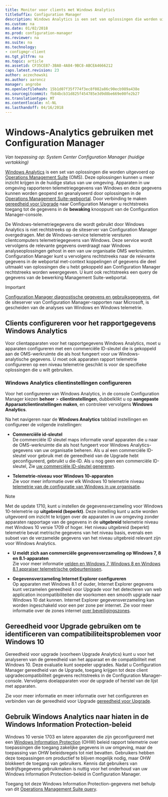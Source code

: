 ```yaml
---
title: Monitor voor clients met Windows Analytics
titleSuffix: Configuration Manager
description: Windows Analytics is een set van oplossingen die worden uitgevoerd op de Operations Management Suite waarmee dat u waardevolle inzichten in de huidige status van uw omgeving tekent dankzij het gebruik van de Windows-telemetriegegevens die is gerapporteerd door apparaten in uw omgeving.
ms.custom: na
ms.date: 01/02/2018
ms.prod: configuration-manager
ms.reviewer: na
ms.suite: na
ms.technology:
- configmgr-client
ms.tgt_pltfrm: na
ms.topic: article
ms.assetid: CF35CE87-3BA8-4A84-9BC8-ABCEA4666212
caps.latest.revision: 23
author: aczechowski
ms.author: aaroncz
manager: angrobe
ms.openlocfilehash: 15b1d07f35f774f3ec8f082a86c90ecb989a438e
ms.sourcegitcommit: fb84bcb31d825f454785e3d9d8be669e00fe2b27
ms.translationtype: MT
ms.contentlocale: nl-NL
ms.lasthandoff: 04/16/2018
---
```

# <a name="use-windows-analytics-with-configuration-manager"></a>Windows-Analytics gebruiken met Configuration Manager

*Van toepassing op: System Center Configuration Manager (huidige vertakking)*

[Windows Analytics](https://www.microsoft.com/WindowsForBusiness/windows-analytics) is een set van oplossingen die worden uitgevoerd op [Operations Management Suite](/azure/operations-management-suite/operations-management-suite-overview) (OMS). Deze oplossingen kunnen u meer inzicht krijgen in de huidige status van uw omgeving. Apparaten in uw omgeving rapporteren telemetriegegevens van Windows en deze gegevens kunnen worden geopend en geanalyseerd door oplossingen in de [Operations Management Suite-webportal](https://mms.microsoft.com). Door verbinding te maken [gereedheid voor Upgrade](/sccm/core/clients/manage/upgrade/upgrade-analytics) naar Configuration Manager u rechtstreeks toegang tot de gegevens in de **bewaking** knooppunt van de Configuration Manager-console.

De Windows-telemetriegegevens die wordt gebruikt door Windows Analytics is niet rechtstreeks op de siteserver van Configuration Manager overgedragen. Met de Windows-service telemetrie versturen clientcomputers telemetriegegevens van Windows. Deze service wordt vervolgens de relevante gegevens overdraagt naar Windows analyseoplossingen gehost in een van uw organisatie OMS werkruimten. Configuration Manager kunt u vervolgens rechtstreeks naar de relevante gegevens in de webportal met-context koppelingen of gegevens die deel uitmaakt van oplossingen die u hebt gekoppeld aan Configuration Manager rechtstreeks worden weergegeven. U kunt ook rechtstreeks een query de gegevens van de bewerking Management Suite-webportal.

>[!Important]
>[Configuration Manager diagnostische gegevens en gebruiksgegevens](../../plan-design/diagnostics/diagnostics-and-usage-data.md), dat de siteserver van Configuration Manager-rapporten naar Microsoft, is gescheiden van de analyses van Windows en Windows telemetrie.

## <a name="configure-clients-to-report-data-to-windows-analytics"></a>Clients configureren voor het rapportgegevens Windows Analytics

Voor clientapparaten voor het rapportgegevens Windows Analytics, moet u apparaten configureren met een commerciële ID-sleutel die is gekoppeld aan de OMS-werkruimte die als host fungeert voor uw Windows-analytische gegevens. U moet ook apparaten rapport telemetrie configureren op een niveau telemetrie geschikt is voor de specifieke oplossingen die u wilt gebruiken. 

### <a name="configure-windows-analytics-client-settings"></a>Windows Analytics clientinstellingen configureren
Voor het configureren van Windows Analytics, in de console Configuration Manager kiezen **beheer** > **clientinstellingen**, dubbelklikt u op **aangepaste Apparaatclientinstellingen maken**, en controleer vervolgens **Windows Analytics**.  

Na het navigeren naar de **Windows Analytics** tabblad instellingen en configureer de volgende instellingen:
  -  **Commerciële id-sleutel**  
De commerciële ID sleutel maps informatie vanaf apparaten die u naar de OMS-werkruimte die als host fungeert voor Windows Analytics-gegevens van uw organisatie beheren. Als u al een commerciële ID-sleutel voor gebruik met de gereedheid van de Upgrade hebt geconfigureerd, gebruikt u die-ID. Als u nog geen een commerciële ID-sleutel, Zie [uw commerciële ID-sleutel genereren]( https://technet.microsoft.com/itpro/windows/deploy/upgrade-readiness-get-started#generate-your-commercial-id-key).

  -  **Telemetrie-niveau voor Windows 10-apparaten**   
Zie voor meer informatie over elk Windows 10 telemetrie niveau [telemetrie van de configuratie van Windows in uw organisatie](https://technet.microsoft.com/itpro/windows/manage/configure-windows-telemetry-in-your-organization#telemetry-levels).

   > [!Note]
   > Met de update 1710, kunt u instellen de gegevensverzameling voor Windows 10-telemetrie op **uitgebreid (beperkt)**. Deze instelling kunt u actie worden uitgevoerd om inzicht te krijgen over de apparaten in uw omgeving zonder apparaten rapportage van de gegevens in de **uitgebreid** telemetrie niveau met Windows 10 versie 1709 of hoger. Het niveau uitgebreid (beperkt) telemetrie bevat metrische gegevens van het niveau basis, evenals een subset van de verzamelde gegevens van het niveau uitgebreid relevant zijn voor Windows Analytics.


  -  **U meldt zich aan commerciële gegevensverzameling op Windows 7, 8 en 8.1-apparaten**   
Zie voor meer informatie [velden en Windows 7, Windows 8 en Windows 8.1 appraiser telemetrische gebeurtenissen](https://go.microsoft.com/fwlink/?LinkID=822965).

  -  **Gegevensverzameling Internet Explorer configureren**  
Op apparaten met Windows 8.1 of ouder, Internet Explorer gegevens kunt verzamelen gereedheid voor Upgrade voor het detecteren van web application incompatibiliteiten die voorkomen een smooth upgrade naar Windows 10 dat kunnen. Internet Explorer gegevensverzameling kan worden ingeschakeld voor een per zone per internet. Zie voor meer informatie over de zones internet [over beveiligingszones](https://msdn.microsoft.com/library/ms537183(v=vs.85).aspx).

## <a name="use-upgrade-readiness-to-identify-windows-10-compatibility-issues"></a>Gereedheid voor Upgrade gebruiken om te identificeren van compatibiliteitsproblemen voor Windows 10

Gereedheid voor upgrade (voorheen Upgrade Analytics) kunt u voor het analyseren van de gereedheid van het apparaat en de compatibiliteit met Windows 10. Deze evaluatie kunt soepeler upgrades. Nadat u Configuration Manager gereedheid van de Upgrade, toegang krijgen tot deze client upgradecompatibiliteit gegevens rechtstreeks in de Configuration Manager-console. Vervolgens doelapparaten voor de upgrade of herstel van de lijst met apparaten.

Zie voor meer informatie en meer informatie over het configureren en verbinden van de gereedheid voor Upgrade [gereedheid voor Upgrade](../../clients/manage/upgrade/upgrade-analytics.md).

## <a name="use-windows-analytics-to-identify-gaps-in-windows-information-protection-policies"></a>Gebruik Windows Analytics naar hiaten in de Windows Information Protection-beleid

Windows 10 versie 1703 en latere apparaten die zijn geconfigureerd met een [Windows Information Protection](https://docs.microsoft.com/windows/threat-protection/windows-information-protection/protect-enterprise-data-using-wip) (OHW) beleid rapport telemetrie over toepassingen die toegang zakelijke gegevens in uw omgeving, maar de toepassing van OHW beleidsregels tot niet bevatten. Gebruikers hebben deze toepassingen om productief te blijven mogelijk nodig, maar OHW blokkeert de toegang van gebruikers. Kennis dat gebruikers van bedrijfsgegevens gebruikmaken is nuttig voor het onderhoud van uw Windows Information Protection-beleid in Configuration Manager. 

Toegang tot deze Windows Information Protection-gegevens met behulp van dit [Operations Management Suite query](https://go.microsoft.com/fwlink/?linkid=849952).